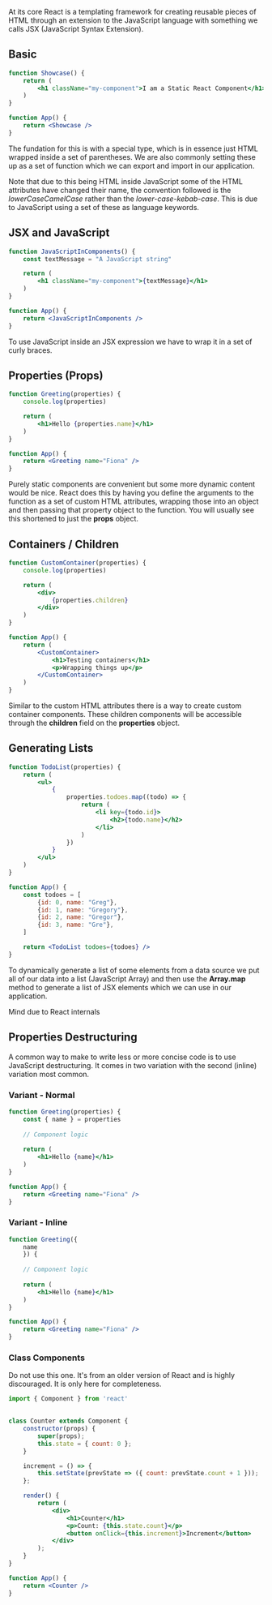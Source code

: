 At its core React is a templating framework for creating reusable pieces of HTML through an extension to the JavaScript language with something we calls JSX (JavaScript Syntax Extension).

## Basic
```jsx
function Showcase() {
	return (
		<h1 className="my-component">I am a Static React Component</h1>
	)
}

function App() {
	return <Showcase />
}
```

The fundation for this is with a special type, which is in essence just HTML wrapped inside a set of parentheses. We are also commonly setting these up as a set of function which we can export and import in our application.

Note that due to this being HTML inside JavaScript some of the HTML attributes have changed their name, the convention followed is the *lowerCaseCamelCase* rather than the *lower-case-kebab-case*. This is due to JavaScript using a set of these as language keywords.

## JSX and JavaScript

```jsx
function JavaScriptInComponents() {
	const textMessage = "A JavaScript string"

	return (
		<h1 className="my-component">{textMessage}</h1>
	)
}

function App() {
	return <JavaScriptInComponents />
}
```

To use JavaScript inside an JSX expression we have to wrap it in a set of curly braces.

## Properties (Props)
```jsx
function Greeting(properties) {
	console.log(properties)

	return (
		<h1>Hello {properties.name}</h1>
	)
}

function App() {
	return <Greeting name="Fiona" />
}
```

Purely static components are convenient but some more dynamic content would be nice. React does this by having you define the arguments to the function as a set of custom HTML attributes, wrapping those into an object and then passing that property object to the function. You will usually see this shortened to just the **props** object.

## Containers / Children
```jsx
function CustomContainer(properties) {
	console.log(properties)

	return (
		<div>
			{properties.children}
		</div>
	)
}

function App() {
	return (
		<CustomContainer>
			<h1>Testing containers</h1>
			<p>Wrapping things up</p>
		</CustomContainer>
	)
}
```

Similar to the custom HTML attributes there is a way to create custom container components. These children components will be accessible through the **children** field on the **properties** object.

## Generating Lists
```jsx
function TodoList(properties) {
	return (
		<ul>
			{
				properties.todoes.map((todo) => {
					return (
						<li key={todo.id}>
							<h2>{todo.name}</h2>
						</li>
					)
				})
			}
		</ul>
	)
}

function App() {
	const todoes = [
		{id: 0, name: "Greg"},
		{id: 1, name: "Gregory"},
		{id: 2, name: "Gregor"},
		{id: 3, name: "Gre"},
	]

	return <TodoList todoes={todoes} />
}
```

To dynamically generate a list of some elements from a data source we put all of our data into a list (JavaScript Array) and then use the **Array.map** method to generate a list of JSX elements which we can use in our application.

Mind due to React internals  

## Properties Destructuring

A common way to make to write less or more concise code is to use JavaScript destructuring.
It comes in two variation with the second (inline) variation most common.

### Variant - Normal
```jsx
function Greeting(properties) {
	const { name } = properties
	
	// Component logic
	
	return (
		<h1>Hello {name}</h1>
	)
}

function App() {
	return <Greeting name="Fiona" />
}
```

### Variant - Inline
```jsx
function Greeting({
	name
	}) {
	
	// Component logic
	
	return (
		<h1>Hello {name}</h1>
	)
}

function App() {
	return <Greeting name="Fiona" />
}
```

### Class Components

Do not use this one. It's from an older version of React and is highly discouraged. It is only here for completeness.

```jsx
import { Component } from 'react'

  
class Counter extends Component {
	constructor(props) {
		super(props);
		this.state = { count: 0 };
	}

	increment = () => {
		this.setState(prevState => ({ count: prevState.count + 1 }));
	};

	render() {
		return (
			<div>
				<h1>Counter</h1>
				<p>Count: {this.state.count}</p>
				<button onClick={this.increment}>Increment</button>
			</div>
		);
	}
}

function App() {
	return <Counter />
}
```